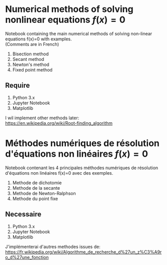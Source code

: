 # Numerical methods of solving nonlinear equations $f(x)=0$
Notebook containing the main numerical methods of solving non-linear equations f(x)=0 with examples.\
(Comments are in French)

1. Bisection method
2. Secant method
3. Newton's method
4. Fixed point method

## Require
1. Python 3.x
2. Jupyter Notebook
3. Matplotlib

I wil implement other methods later: \
https://en.wikipedia.org/wiki/Root-finding_algorithm

# Méthodes numériques de résolution d'équations non linéaires $f(x)=0$
Notebook contenant les 4 principales méthodes numériques de résolution d'équations non linéaires f(x)=0 avec des exemples.

1. Methode de dichotomie
2. Methode de la secante
3. Methode de Newton-Ralphson
4. Methode du point fixe

## Necessaire
1. Python 3.x
2. Jupyter Notebook
3. Matplotlib

J'implémenterai d'autres methodes issues de: \
https://fr.wikipedia.org/wiki/Algorithme_de_recherche_d%27un_z%C3%A9ro_d%27une_fonction


